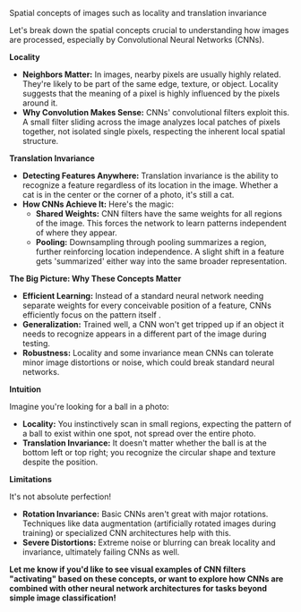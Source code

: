 Spatial concepts of images such as locality and translation invariance

Let's break down the spatial concepts crucial to understanding how images are processed, especially by Convolutional Neural Networks (CNNs).

**Locality**

* **Neighbors Matter:** In images, nearby pixels are usually highly related. They're likely to be part of the same edge, texture, or object. Locality suggests that the meaning of a pixel is highly influenced by the pixels around it.
* **Why Convolution Makes Sense:**  CNNs' convolutional filters exploit this. A small filter sliding across the image analyzes local patches of pixels together, not isolated single pixels, respecting the inherent local spatial structure.

**Translation Invariance**

* **Detecting Features Anywhere:** Translation invariance is the ability to recognize a feature regardless of its location in the image.  Whether a cat is in the center or the corner of a photo, it's still a cat.
* **How CNNs Achieve It:**  Here's the magic:
    * **Shared Weights:**  CNN filters have the same weights for all regions of the image. This forces the network to learn patterns independent of where they appear.
    * **Pooling:**  Downsampling through pooling summarizes a region, further reinforcing location independence. A slight shift in a feature gets 'summarized' either way into the same broader representation.

**The Big Picture: Why These Concepts Matter**

* **Efficient Learning:** Instead of a standard neural network needing separate weights for every conceivable position of a feature, CNNs efficiently focus on the pattern itself .
* **Generalization:** Trained well, a CNN won't get tripped up if an object it needs to recognize appears in a different part of the image during testing. 
* **Robustness:** Locality and some invariance mean CNNs can tolerate minor image distortions or noise, which could break standard neural networks. 

**Intuition**

Imagine you're looking for a ball in a photo:

* **Locality:** You instinctively scan in small regions, expecting the pattern of a ball to exist within one spot, not spread over the entire photo. 
* **Translation Invariance:** It doesn't matter whether the ball is at the bottom left or top right; you recognize the circular shape and texture despite the position.

**Limitations**

It's not absolute perfection!  

* **Rotation Invariance:** Basic CNNs aren't great with major rotations. Techniques like data augmentation (artificially rotated images during training) or specialized CNN architectures help with this. 
* **Severe Distortions:** Extreme noise or blurring can break locality and invariance, ultimately failing CNNs as well.

**Let me know if you'd like to see visual examples of CNN filters "activating" based on these concepts, or want to explore how CNNs are combined with other neural network architectures for tasks beyond simple image classification!**
